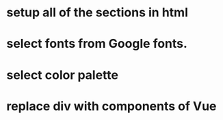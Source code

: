# setup all of the sections in html
# select fonts from Google fonts.
# select color palette
# replace div with components of Vue
